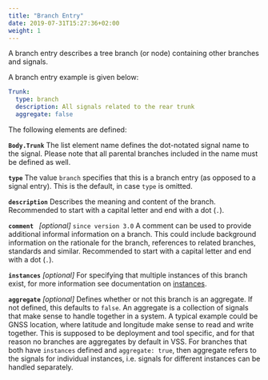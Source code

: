 ```yaml
---
title: "Branch Entry"
date: 2019-07-31T15:27:36+02:00
weight: 1
---
```


A branch entry describes a tree branch (or node) containing other branches and
signals.

A branch entry example is given below:

```yaml
Trunk:
  type: branch
  description: All signals related to the rear trunk
  aggregate: false
```

The following elements are defined:

**`Body.Trunk`**
The list element name defines the dot-notated signal name to the signal.
Please note that all parental branches included in the name must be defined as
well.

**```type```**
The value ```branch``` specifies that this is a branch entry (as
opposed to a signal entry). This is the default, in case ```type``` is omitted.

**```description```**
Describes the meaning and content of the branch.
Recommended to start with a capital letter and end with a dot (`.`).

**```comment ```**  *[optional]* `since version 3.0`
A comment can be used to provide additional informal information on a branch.
This could include background information on the rationale for the branch,
references to related branches, standards and similar.
Recommended to start with a capital letter and end with a dot (`.`).

**```instances```** *[optional]*
For specifying that multiple instances of this branch exist, for more information see documentation on
[instances](/vehicle_signal_specification/rule_set/instances/).

**```aggregate```** *[optional]*
Defines whether or not this branch is an aggregate.
If not defined, this defaults to ```false```.
An aggregate is a collection of signals that make sense to handle together in a system.
A typical example could be GNSS location, where latitude and longitude make sense to read
and write together. This is supposed to be deployment and tool specific,
and for that reason no branches are aggregates by default in VSS.
For branches that both have `instances` defined and `aggregate: true`, then aggregate refers to the signals for
individual instances, i.e. signals for different instances can be handled separately.
